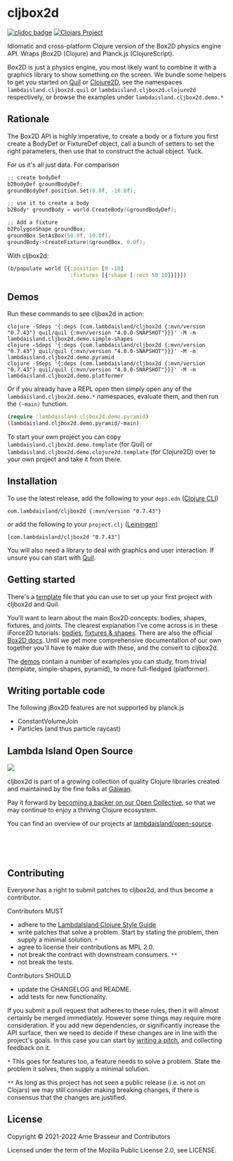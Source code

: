# cljbox2d

<!-- badges -->
[![cljdoc badge](https://cljdoc.org/badge/com.lambdaisland/cljbox2d)](https://cljdoc.org/d/com.lambdaisland/cljbox2d) [![Clojars Project](https://img.shields.io/clojars/v/com.lambdaisland/cljbox2d.svg)](https://clojars.org/com.lambdaisland/cljbox2d)
<!-- /badges -->

Idiomatic and cross-platform Clojure version of the Box2D physics engine API. Wraps jBox2D (Clojure) and Planck.js (ClojureScript).

Box2D is just a physics engine, you most likely want to combine it with a
graphics library to show something on the screen. We bundle some helpers to get
you started on [Quil](http://quil.info/) or
[Clojure2D](https://github.com/Clojure2D/clojure2d), see the namespaces
`lambdaisland.cljbox2d.quil` or `lambdaisland.cljbox2d.clojure2d` respectively,
or browse the examples under `lambdaisland.cljbox2d.demo.*`

## Rationale

The Box2D API is highly imperative, to create a body or a fixture you first
create a BodyDef or FixtureDef object, call a bunch of setters to set the right
parameters, then use that to construct the actual object. Yuck.

For us it's all just data. For comparison

```c++
;; create bodyDef
b2BodyDef groundBodyDef;
groundBodyDef.position.Set(0.0f, -10.0f);

;; use it to create a body
b2Body* groundBody = world.CreateBody(&groundBodyDef);

;; Add a fixture 
b2PolygonShape groundBox;
groundBox.SetAsBox(50.0f, 10.0f);
groundBody->CreateFixture(&groundBox, 0.0f);
```

With cljbox2d:

```clojure
(b/populate world [{:position [0 -10]
                    :fixtures [{:shape [:rect 50 10]}]}])
```

## Demos

Run these commands to see cljbox2d in action:

```
clojure -Sdeps '{:deps {com.lambdaisland/cljbox2d {:mvn/version "0.7.43"} quil/quil {:mvn/version "4.0.0-SNAPSHOT"}}}' -M -m lambdaisland.cljbox2d.demo.simple-shapes
clojure -Sdeps '{:deps {com.lambdaisland/cljbox2d {:mvn/version "0.7.43"} quil/quil {:mvn/version "4.0.0-SNAPSHOT"}}}' -M -m lambdaisland.cljbox2d.demo.pyramid
clojure -Sdeps '{:deps {com.lambdaisland/cljbox2d {:mvn/version "0.7.43"} quil/quil {:mvn/version "4.0.0-SNAPSHOT"}}}' -M -m lambdaisland.cljbox2d.demo.platformer
```

Or if you already have a REPL open then simply open any of the
`lambdaisland.cljbox2d.demo.*` namespaces, evaluate them, and then run the
`(-main)` function.

```clj
(require 'lambdaisland.cljbox2d.demo.pyramid)
(lambdaisland.cljbox2d.demo.pyramid/-main)
```

To start your own project you can copy `lambdaisland.cljbox2d.demo.template`
(for Quil) or `lambdaisland.cljbox2d.demo.clojure2d.template` (for Clojure2D)
over to your own project and take it from there.

<!-- installation -->
## Installation

To use the latest release, add the following to your `deps.edn` ([Clojure CLI](https://clojure.org/guides/deps_and_cli))

```
com.lambdaisland/cljbox2d {:mvn/version "0.7.43"}
```

or add the following to your `project.clj` ([Leiningen](https://leiningen.org/))

```
[com.lambdaisland/cljbox2d "0.7.43"]
```
<!-- /installation -->

You will also need a library to deal with graphics and user interaction. If unsure you can start with [Quil](http://quil.info/).

## Getting started

There's a
[template](https://github.com/lambdaisland/cljbox2d/blob/main/src/lambdaisland/cljbox2d/demo/template.cljc)
file that you can use to set up your first project with cljbox2d and Quil.

You'll want to learn about the main Box2D concepts: bodies, shapes, fixtures,
and joints. The clearest explanation I've come across is in these iForce2D
tutorials: [bodies](https://www.iforce2d.net/b2dtut/bodies), [fixtures &
shapes](https://www.iforce2d.net/b2dtut/fixtures). There are also the official
[Box2D docs](https://box2d.org/documentation/). Until we get more comprehensive
documentation of our own together you'll have to make due with these, and the
convert to cljbox2d.

The
[demos](https://github.com/lambdaisland/cljbox2d/tree/main/src/lambdaisland/cljbox2d/demo)
contain a number of examples you can study, from trivial (template,
simple-shapes, pyramid), to more full-fledged (platformer).

## Writing portable code

The following jBox2D features are not supported by planck.js

- ConstantVolumeJoin
- Particles (and thus particle raycast)

<!-- opencollective -->
## Lambda Island Open Source

<img align="left" src="https://github.com/lambdaisland/open-source/raw/master/artwork/lighthouse_readme.png">

&nbsp;

cljbox2d is part of a growing collection of quality Clojure libraries created and maintained
by the fine folks at [Gaiwan](https://gaiwan.co).

Pay it forward by [becoming a backer on our Open Collective](http://opencollective.com/lambda-island),
so that we may continue to enjoy a thriving Clojure ecosystem.

You can find an overview of our projects at [lambdaisland/open-source](https://github.com/lambdaisland/open-source).

&nbsp;

&nbsp;
<!-- /opencollective -->

<!-- contributing -->
## Contributing

Everyone has a right to submit patches to cljbox2d, and thus become a contributor.

Contributors MUST

- adhere to the [LambdaIsland Clojure Style Guide](https://nextjournal.com/lambdaisland/clojure-style-guide)
- write patches that solve a problem. Start by stating the problem, then supply a minimal solution. `*`
- agree to license their contributions as MPL 2.0.
- not break the contract with downstream consumers. `**`
- not break the tests.

Contributors SHOULD

- update the CHANGELOG and README.
- add tests for new functionality.

If you submit a pull request that adheres to these rules, then it will almost
certainly be merged immediately. However some things may require more
consideration. If you add new dependencies, or significantly increase the API
surface, then we need to decide if these changes are in line with the project's
goals. In this case you can start by [writing a pitch](https://nextjournal.com/lambdaisland/pitch-template),
and collecting feedback on it.

`*` This goes for features too, a feature needs to solve a problem. State the problem it solves, then supply a minimal solution.

`**` As long as this project has not seen a public release (i.e. is not on Clojars)
we may still consider making breaking changes, if there is consensus that the
changes are justified.
<!-- /contributing -->

<!-- license -->
## License

Copyright &copy; 2021-2022 Arne Brasseur and Contributors

Licensed under the term of the Mozilla Public License 2.0, see LICENSE.
<!-- /license -->
